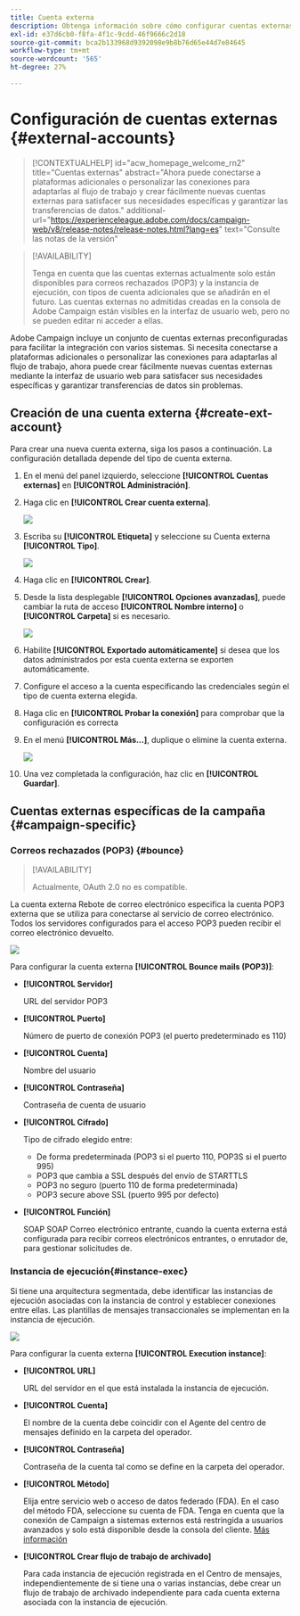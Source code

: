 ```yaml
---
title: Cuenta externa
description: Obtenga información sobre cómo configurar cuentas externas
exl-id: e37d6cb0-f8fa-4f1c-9cdd-46f9666c2d18
source-git-commit: bca2b133968d9392098e9b8b76d65e44d7e84645
workflow-type: tm+mt
source-wordcount: '565'
ht-degree: 27%

---
```


# Configuración de cuentas externas {#external-accounts}


>[!CONTEXTUALHELP]
>id="acw_homepage_welcome_rn2"
>title="Cuentas externas"
>abstract="Ahora puede conectarse a plataformas adicionales o personalizar las conexiones para adaptarlas al flujo de trabajo y crear fácilmente nuevas cuentas externas para satisfacer sus necesidades específicas y garantizar las transferencias de datos."
>additional-url="https://experienceleague.adobe.com/docs/campaign-web/v8/release-notes/release-notes.html?lang=es" text="Consulte las notas de la versión"


>[!AVAILABILITY]
>
> Tenga en cuenta que las cuentas externas actualmente solo están disponibles para correos rechazados (POP3) y la instancia de ejecución, con tipos de cuenta adicionales que se añadirán en el futuro.
> Las cuentas externas no admitidas creadas en la consola de Adobe Campaign están visibles en la interfaz de usuario web, pero no se pueden editar ni acceder a ellas.

Adobe Campaign incluye un conjunto de cuentas externas preconfiguradas para facilitar la integración con varios sistemas. Si necesita conectarse a plataformas adicionales o personalizar las conexiones para adaptarlas al flujo de trabajo, ahora puede crear fácilmente nuevas cuentas externas mediante la interfaz de usuario web para satisfacer sus necesidades específicas y garantizar transferencias de datos sin problemas.

## Creación de una cuenta externa {#create-ext-account}

Para crear una nueva cuenta externa, siga los pasos a continuación. La configuración detallada depende del tipo de cuenta externa.

1. En el menú del panel izquierdo, seleccione **[!UICONTROL Cuentas externas]** en **[!UICONTROL Administración]**.

1. Haga clic en **[!UICONTROL Crear cuenta externa]**.

   ![](assets/external_account_create_1.png)

1. Escriba su **[!UICONTROL Etiqueta]** y seleccione su Cuenta externa **[!UICONTROL Tipo]**.

   ![](assets/external_account_create_2.png)

1. Haga clic en **[!UICONTROL Crear]**.

1. Desde la lista desplegable **[!UICONTROL Opciones avanzadas]**, puede cambiar la ruta de acceso **[!UICONTROL Nombre interno]** o **[!UICONTROL Carpeta]** si es necesario.

   ![](assets/external_account_create_3.png)

1. Habilite **[!UICONTROL Exportado automáticamente]** si desea que los datos administrados por esta cuenta externa se exporten automáticamente.

1. Configure el acceso a la cuenta especificando las credenciales según el tipo de cuenta externa elegida.

1. Haga clic en **[!UICONTROL Probar la conexión]** para comprobar que la configuración es correcta

1. En el menú **[!UICONTROL Más...]**, duplique o elimine la cuenta externa.

   ![](assets/external_account_create_4.png)

1. Una vez completada la configuración, haz clic en **[!UICONTROL Guardar]**.

## Cuentas externas específicas de la campaña {#campaign-specific}

### Correos rechazados (POP3) {#bounce}

>[!AVAILABILITY]
>
> Actualmente, OAuth 2.0 no es compatible.

La cuenta externa Rebote de correo electrónico especifica la cuenta POP3 externa que se utiliza para conectarse al servicio de correo electrónico. Todos los servidores configurados para el acceso POP3 pueden recibir el correo electrónico devuelto.

![](assets/external_account_bounce.png)

Para configurar la cuenta externa **[!UICONTROL Bounce mails (POP3)]**:

* **[!UICONTROL Servidor]**

  URL del servidor POP3

* **[!UICONTROL Puerto]**

  Número de puerto de conexión POP3 (el puerto predeterminado es 110)

* **[!UICONTROL Cuenta]**

  Nombre del usuario

* **[!UICONTROL Contraseña]**

  Contraseña de cuenta de usuario

* **[!UICONTROL Cifrado]**

  Tipo de cifrado elegido entre:

   * De forma predeterminada (POP3 si el puerto 110, POP3S si el puerto 995)
   * POP3 que cambia a SSL después del envío de STARTTLS
   * POP3 no seguro (puerto 110 de forma predeterminada)
   * POP3 secure above SSL (puerto 995 por defecto)

* **[!UICONTROL Función]**

  SOAP SOAP Correo electrónico entrante, cuando la cuenta externa está configurada para recibir correos electrónicos entrantes, o enrutador de, para gestionar solicitudes de.

### Instancia de ejecución{#instance-exec}

Si tiene una arquitectura segmentada, debe identificar las instancias de ejecución asociadas con la instancia de control y establecer conexiones entre ellas. Las plantillas de mensajes transaccionales se implementan en la instancia de ejecución.

![](assets/external_account_exec.png)

Para configurar la cuenta externa **[!UICONTROL Execution instance]**:

* **[!UICONTROL URL]**

  URL del servidor en el que está instalada la instancia de ejecución.

* **[!UICONTROL Cuenta]**

  El nombre de la cuenta debe coincidir con el Agente del centro de mensajes definido en la carpeta del operador.

* **[!UICONTROL Contraseña]**

  Contraseña de la cuenta tal como se define en la carpeta del operador.

* **[!UICONTROL Método]**

  Elija entre servicio web o acceso de datos federado (FDA).
En el caso del método FDA, seleccione su cuenta de FDA. Tenga en cuenta que la conexión de Campaign a sistemas externos está restringida a usuarios avanzados y solo está disponible desde la consola del cliente. [Más información](https://experienceleague.adobe.com/en/docs/campaign/campaign-v8/connect/fda#_blank)

* **[!UICONTROL Crear flujo de trabajo de archivado]**

  Para cada instancia de ejecución registrada en el Centro de mensajes, independientemente de si tiene una o varias instancias, debe crear un flujo de trabajo de archivado independiente para cada cuenta externa asociada con la instancia de ejecución.
